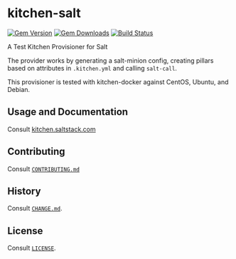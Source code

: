 # kitchen-salt
[![Gem Version](https://badge.fury.io/rb/kitchen-salt.svg)](https://badge.fury.io/rb/kitchen-salt)
[![Gem Downloads](https://ruby-gem-downloads-badge.herokuapp.com/kitchen-salt?type=total&color=brightgreen)](https://rubygems.org/gems/kitchen-salt)
[![Build Status](https://travis-ci.org/saltstack/kitchen-salt.png)](https://travis-ci.org/saltstack/kitchen-salt)

A Test Kitchen Provisioner for Salt

The provider works by generating a salt-minion config, creating pillars based
on attributes in `.kitchen.yml` and calling `salt-call`.

This provisioner is tested with kitchen-docker against CentOS, Ubuntu, and
Debian.

## Usage and Documentation

Consult [kitchen.saltstack.com](https://kitchen.saltstack.com)


## Contributing

Consult [`CONTRIBUTING.md`](./CONTRIBUTING.md)


## History

Consult [`CHANGE.md`](./CHANGE.md).


## License

Consult [`LICENSE`](./LICENSE).
